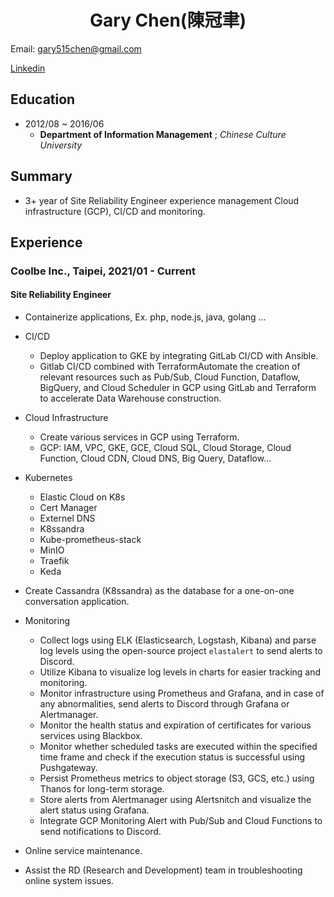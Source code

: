 # <center>Gary Chen(陳冠聿)</center>

Email: gary515chen@gmail.com

[Linkedin](www.linkedin.com/in/guanyu515chen)

## Education
* 2012/08 ~ 2016/06 
  * **Department of Information Management** ; *Chinese Culture University*

## Summary
* 3+ year of Site Reliability Engineer experience management Cloud infrastructure (GCP), CI/CD and monitoring.

## Experience

### Coolbe Inc., Taipei, 2021/01 - Current
#### Site Reliability Engineer
* Containerize applications, Ex. php, node.js, java, golang ...

* CI/CD
  * Deploy application to GKE by integrating GitLab CI/CD with Ansible.
  * Gitlab CI/CD combined with TerraformAutomate the creation of relevant resources such as Pub/Sub, Cloud Function, Dataflow, BigQuery, and Cloud Scheduler in GCP using GitLab and Terraform to accelerate Data Warehouse construction.

* Cloud Infrastructure
  * Create various services in GCP using Terraform.
  * GCP: IAM, VPC, GKE, GCE, Cloud SQL, Cloud Storage, Cloud Function, Cloud CDN, Cloud DNS, Big Query, Dataflow...

* Kubernetes
  * Elastic Cloud on K8s
  * Cert Manager
  * Externel DNS
  * K8ssandra
  * Kube-prometheus-stack
  * MinIO
  * Traefik
  * Keda

* Create Cassandra (K8ssandra) as the database for a one-on-one conversation application.

* Monitoring
  * Collect logs using ELK (Elasticsearch, Logstash, Kibana) and parse log levels using the open-source project `elastalert` to send alerts to Discord.
  * Utilize Kibana to visualize log levels in charts for easier tracking and monitoring.
  * Monitor infrastructure using Prometheus and Grafana, and in case of any abnormalities, send alerts to Discord through Grafana or Alertmanager.
  * Monitor the health status and expiration of certificates for various services using Blackbox.
  * Monitor whether scheduled tasks are executed within the specified time frame and check if the execution status is successful using Pushgateway.
  * Persist Prometheus metrics to object storage (S3, GCS, etc.) using Thanos for long-term storage.
  * Store alerts from Alertmanager using Alertsnitch and visualize the alert status using Grafana.
  * Integrate GCP Monitoring Alert with Pub/Sub and Cloud Functions to send notifications to Discord.

* Online service maintenance.

* Assist the RD (Research and Development) team in troubleshooting online system issues.
